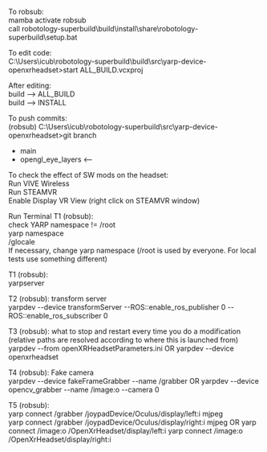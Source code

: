 To robsub:  
mamba activate robsub  
call robotology-superbuild\build\install\share\robotology-superbuild\setup.bat

To edit code:  
C:\Users\icub\robotology-superbuild\build\src\yarp-device-openxrheadset>start ALL_BUILD.vcxproj

After editing:  
build --> ALL_BUILD  
build --> INSTALL

To push commits:  
(robsub) C:\Users\icub\robotology-superbuild\src\yarp-device-openxrheadset>git branch  
* main  
* opengl_eye_layers <--

To check the effect of SW mods on the headset:  
Run VIVE Wireless  
Run STEAMVR  
Enable Display VR View (right click on STEAMVR window)

Run Terminal T1 (robsub):  
check YARP namespace != /root  
yarp namespace  
/glocale  
If necessary, change yarp namespace (/root is used by everyone. For local tests use something different)

T1 (robsub):  
yarpserver

T2 (robsub): transform server  
yarpdev --device transformServer --ROS::enable_ros_publisher 0 --ROS::enable_ros_subscriber 0

T3 (robsub): what to stop and restart every time you do a modification (relative paths are resolved according to where this is launched from)  
yarpdev --from openXRHeadsetParameters.ini
OR
yarpdev --device openxrheadset

T4 (robsub): Fake camera  
yarpdev --device fakeFrameGrabber --name /grabber
OR
yarpdev --device opencv_grabber --name /image:o --camera 0

T5 (robsub):  
yarp connect /grabber /joypadDevice/Oculus/display/left:i mjpeg  
yarp connect /grabber /joypadDevice/Oculus/display/right:i mjpeg
OR
yarp connect /image:o /OpenXrHeadset/display/left:i
yarp connect /image:o /OpenXrHeadset/display/right:i
